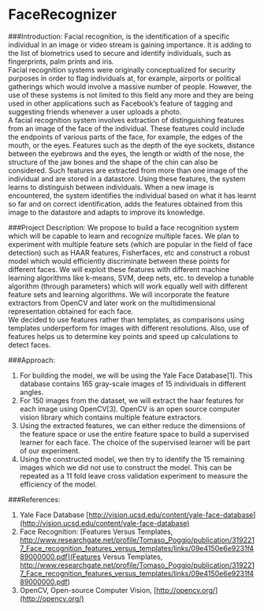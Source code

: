 # FaceRecognizer

###Introduction:
Facial recognition, is the identification of a specific individual in an image or video stream is gaining importance. It is adding to the list of biometrics used to secure and identify individuals, such as fingerprints, palm prints and iris.  
Facial recognition systems were originally conceptualized for security purposes in order to flag individuals at, for example, airports or political gatherings which would involve a massive number of people. However, the use of these systems is not limited to this field any more and they are being used in other applications such as Facebook’s feature of tagging and suggesting friends whenever a user uploads a photo.  
A facial recognition system involves extraction of distinguishing features from an image of the face of the individual. These features could include the endpoints of various parts of the face, for example, the edges of the mouth, or the eyes. Features such as the depth of the eye sockets, distance between the eyebrows and the eyes, the length or width of the nose, the structure of the jaw bones and the shape of the chin can also be considered. Such features are extracted from more than one image of the individual and are stored in a datastore. Using these features, the system learns to distinguish between individuals. When a new image is encountered, the system identifies the individual based on what it has learnt so far and on correct identification, adds the features obtained from this image to the datastore and adapts to improve its knowledge.

###Project Description:
We propose to build a face recognition system which will be capable to learn and recognize multiple faces. We plan to experiment with multiple feature sets (which are popular in the field of face detection) such as HAAR features, Fisherfaces, etc and construct a robust model which would efficiently discriminate between these points for different faces. We will exploit these features with different machine learning algorithms like k-means, SVM, deep nets, etc. to develop a tunable algorithm (through parameters) which will work equally well with different feature sets and learning algorithms. We will incorporate the feature extractors from OpenCV and later work on the multidimensional representation obtained for each face.  
We decided to use features rather than templates, as comparisons using templates underperform for images with different resolutions. Also, use of features helps us to determine key points and speed up calculations to detect faces.

###Approach:
1. For building the model, we will be using the Yale Face Database[1]. This database contains 165 gray-scale images of 15 individuals in different angles. 
2. For 150 images from the dataset, we will extract the haar features for each image using OpenCV[3]. OpenCV is an open source computer vision library which contains multiple feature extractors.  
3. Using the extracted features, we can either reduce the dimensions of the feature space or use the entire feature space to build a supervised learner for each face. The choice of the supervised learner will be part of our experiment.  
4. Using the constructed model, we then try to identify the 15 remaining images which we did not use to construct the model. This can be repeated as a 11 fold leave cross validation experiment to measure the efficiency of the model.  

###References:

1. Yale Face Database [http://vision.ucsd.edu/content/yale-face-database](http://vision.ucsd.edu/content/yale-face-database)
2. Face Recognition: [Features Versus Templates, http://www.researchgate.net/profile/Tomaso_Poggio/publication/3192217_Face_recognition_features_versus_templates/links/09e4150e6e9231f489000000.pdf](Features Versus Templates, http://www.researchgate.net/profile/Tomaso_Poggio/publication/3192217_Face_recognition_features_versus_templates/links/09e4150e6e9231f489000000.pdf)
3. OpenCV, Open-source Computer Vision, [http://opencv.org/](http://opencv.org/)